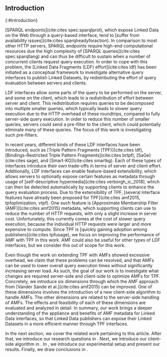 ## Introduction
{:#introduction}

[SPARQL endpoints](cite:cites spec:sparqlprot),
which expose Linked Data on the Web through a query-based interface,
tend to [suffer from availability issues](cite:cites sparqlreadyforaction).
In comparison to most other HTTP servers,
SPARQL endpoints require high-end computational resources
due the high complexity of [SPARQL queries](cite:cites spec:sparqllang)
and can thus be difficult to sustain
when a number of concurrent clients request query execution.
In order to cope with this problem,
the [Linked Data Fragments (LDF) effort](cite:cites ldf)
has been initiated as a conceptual framework to investigate alternative query interfaces to publish Linked Datasets,
by redistributing the effort of query evaluation between servers and clients.

LDF interfaces allow some parts of the query to be performed on the server, and some on the client,
which leads to a redistribution of effort between server and client.
This redistribution requires queries to be decomposed into multiple smaller queries,
which typically leads to slower query execution due to the HTTP overhead of these roundtrips,
compared to fully server-side query execution.
In order to reduce this number of smaller queries,
servers could send a pre-filter to the client,
which could potentially eliminate many of these queries.
The focus of this work is investigating such pre-filters.

In recent years, different kinds of these LDF interfaces have been introduced,
such as [Triple Pattern Fragments (TPF)](cite:cites ldf),
[Bindings-Restricted Triple Pattern Fragments](cite:cites brtpf),
[SaGe](cite:cites sage),
and [Smart-KG](cite:cites smartkg).
Each of these types of interfaces introduce their own trade-offs in terms of server and client effort.
Additionally, LDF interfaces can enable feature-based extensibility,
which allows servers to optionally expose certain features as metadata through usage of [self-descriptive hypermedia](cite:cites verborgh_ic_2018),
which can then be detected automatically by supporting clients to enhance the query evaluation process.
Due to the extensibility of TPF, [several interface features have already been proposed for TPF](cite:cites amf2015, tpfoptimization, vtpf).
One such feature is [Approximate Membership Filter (AMF)](cite:cites amf2015) metadata,
which supporting clients can use to reduce the number of HTTP requests,
with only a slight increase in server cost.
Unfortunately, this currently comes at the cost of slower query execution,
because the individual HTTP requests were larger and more expensive to compute.
Since TPF is [quickly gaining adoption among publishers](cite:cites tpfusage),
we focus on improving the performance of AMF with TPF in this work.
AMF could also be useful for other types of LDF interfaces, but we consider this out of scope for this work.

Even though the work on extending TPF with AMFs showed excessive overhead,
we claim that these problems can be resolved,
and that AMFs can be used to lower overall query execution times without significantly increasing server load.
As such, the goal of our work is to investigate
what changes are required server-side and client-side
to optimize AMFs for TPF.
Concretely, we introduce six dimensions through which the AMF approach from [Vander Sande et al.](cite:cites amf2015) can be improved.
One of these dimensions involves the introduction of a new client-side algorithm to handle AMFs.
The other dimensions are related to the server-side handling of AMFs.
The effects and feasibility of each of these dimensions are evaluated and analyzed in detail.
In summary, our work brings a deeper understanding of the appliance and benefits of AMF metadata for Linked Data interfaces,
so that Linked Data publishers can expose their Linked Datasets in a more efficient manner through TPF interfaces.

In the next section, we cover the related work pertaining to this article.
After that, we introduce our research questions in [](#problem-statement).
Next, we introduce our client-side algorithm in [](#solution).
In [](#evaluation), we introduce our experimental setup and present our results.
Finally, we draw conclusions in [](#conclusions).
